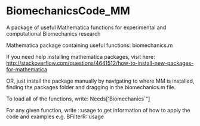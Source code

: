 BiomechanicsCode_MM
===================
A package of useful Mathematica functions for experimental and computational Biomechanics research


Mathematica package containing useful functions:
biomechanics.m

If you need help installing mathematica packages, visit here:
http://stackoverflow.com/questions/4641512/how-to-install-new-packages-for-mathematica

OR, just install the package manually by navigating to where MM is installed, finding the packages folder and dragging 
in the biomechanics.m file.

To load all of the functions, write:
Needs['Biomechanics`"]

For any given function, write ::usage to get information of how to apply the code and examples
e.g. BFilterR::usage 

